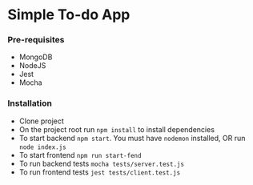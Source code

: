 # Simple To-do App

### Pre-requisites

- MongoDB
- NodeJS
- Jest 
- Mocha

### Installation 
- Clone project
- On the project root run `npm install` to install dependencies
- To start backend `npm start`. You must have `nodemon` installed, OR  run `node index.js`
- To start frontend `npm run start-fend` 
- To run backend tests `mocha tests/server.test.js`
- To run frontend tests `jest tests/client.test.js`
